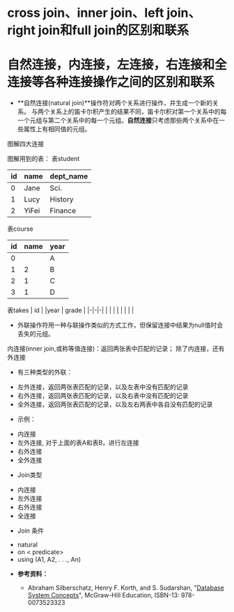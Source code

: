 <h1>cross join、inner join、left join、right join和full join的区别和联系</h1>

<h1>自然连接，内连接，左连接，右连接和全连接等各种连接操作之间的区别和联系</h1>

* **自然连接(natural join)**操作符对两个关系进行操作，并生成一个新的关系。 与两个关系上的笛卡尔积产生的结果不同，笛卡尔积对第一个关系中的每一个元组与第二个关系中的每一个元组。**自然连接**只考虑那些两个关系中在一些属性上有相同值的元组。

图解四大连接

图解用到的表：
表student

| id |name |dept_name|
|-|-|-|
| 0| Jane|Sci. |
| 1| Lucy|History |
| 2| YiFei |Finance |

表course

|id | name| year  |
|-|-|-|
|0||A|
|1|2|B|
|2|1|C|
|3|1|D|

表takes
| id | |year | grade |
|-|-|-|
| | | |
| | | |


* 外联操作符用一种与联操作类似的方式工作，但保留连接中结果为null值时会丢失的元组。

内连接(inner join,或称等值连接)：返回两张表中匹配的记录；
除了内连接，还有外连接

* 有三种类型的外联：
 - 左外连接，返回两张表匹配的记录，以及左表中没有匹配的记录
 - 右外连接，返回两张表匹配的记录，以及右表中没有匹配的记录
 - 全外连接，返回两张表匹配的记录，以及左右两表中各自没有匹配的记录


* 示例：
 - 内连接 
 - 左外连接, 对于上面的表A和表B，进行左连接
 - 右外连接
 - 全外连接

* Join类型
 - 内连接
 - 左外连接
 - 右外连接
 - 全连接

* Join 条件
 - natural
 - on < predicate>
 - using (A1, A2, . . ., An)


* **参考资料：**

  - Abraham Silberschatz, Henry F. Korth, and S. Sudarshan, "[Database System Concepts](https://www.amazon.com/dp/0073523321)", McGraw-Hill Education, ISBN-13: 978-0073523323